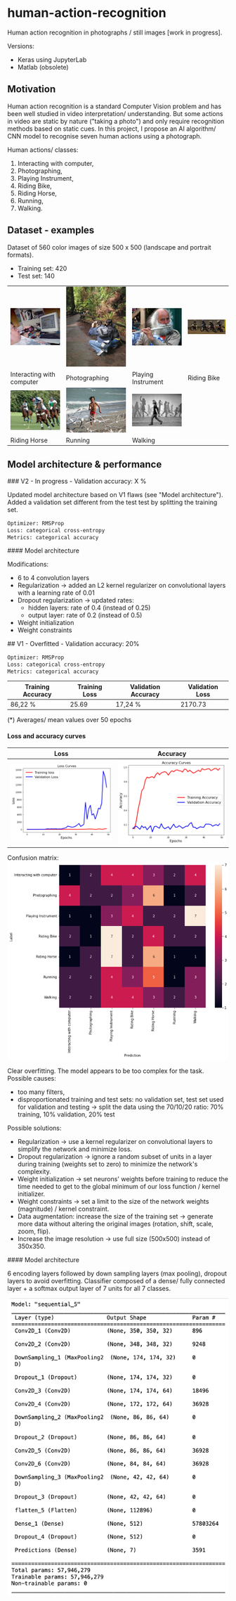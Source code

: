 # human-action-recognition
Human action recognition in photographs / still images [work in progress].

Versions:
- Keras using JupyterLab
- Matlab (obsolete)

## Motivation

Human action recognition is a standard Computer Vision problem and has been well studied in video interpretation/ understanding. But some actions in video are static by nature ("taking a photo") and only require recognition methods based on static cues. In this project, I propose an AI algorithm/ CNN model to recognise seven human actions using a photograph.

Human actions/ classes:
1. Interacting with computer,
2. Photographing,
3. Playing Instrument,
4. Riding Bike,
5. Riding Horse,
6. Running,
7. Walking.


## Dataset - examples

Dataset of 560 color images of size 500 x 500 (landscape and portrait formats).
- Training set: 420
- Test set: 140

|||||
|-|-|-|-|
|![](./dataset/TrainSet/Interacting%20with%20computer/action0022.jpg)| ![](./dataset/TrainSet/Photographing/action0570.jpg)| ![](./dataset/TrainSet/Playing%20Instrument/action0440.jpg)| ![](./dataset/TrainSet/Riding%20Bike/action0322.jpg)|
|Interacting with computer |Photographing |Playing Instrument |Riding Bike |
|![](./dataset/TrainSet/Riding%20Horse/action0097.jpg)| ![](./dataset/TrainSet/Running/action0782.jpg)| ![](./dataset/TrainSet/Walking/action0845.jpg)| |
|Riding Horse |Running |Walking | |


## Model architecture & performance

### V2 - In progress - Validation accuracy: X %

Updated model architecture based on V1 flaws (see "Model architecture"). Added a validation set different from the test test by splitting the training set.

    Optimizer: RMSProp
    Loss: categorical cross-entropy
    Metrics: categorical accuracy

#### Model architecture

Modifications:
- 6 to 4 convolution layers
- Regularization -> added an L2 kernel regularizer on convolutional layers with a learning rate of 0.01
- Dropout regularization -> updated rates:
    - hidden layers: rate of 0.4 (instead of 0.25)
    - output layer: rate of 0.2 (instead of 0.5)
- Weight initialization
- Weight constraints


## V1 - Overfitted - Validation accuracy: 20%

    Optimizer: RMSProp
    Loss: categorical cross-entropy
    Metrics: categorical accuracy

|Training Accuracy|Training Loss|Validation Accuracy|Validation Loss|
|-|-|-|-|
|86,22 %|25.69|17,24 %|2170.73|

(*) Averages/ mean values over 50 epochs

#### Loss and accuracy curves

|Loss|Accuracy|
|-|-|
|![](models/model_350x350_50_32_loss.png)|![](models/model_350x350_50_32_accuracy.png)|

Confusion matrix:
![](models/model_350x350_50_32_conf_matrix.png)

Clear overfitting. The model appears to be too complex for the task. Possible causes:
- too many filters,
- disproportionated training and test sets: no validation set, test set used for validation and testing -> split the data using the 70/10/20 ratio: 70% training, 10% validation, 20% test

Possible solutions:
- Regularization -> use a kernel regularizer on convolutional layers to simplify the network and minimize loss.
- Dropout regularization -> ignore a random subset of units in a layer during training (weights set to zero) to minimize the network's complexity.
- Weight initialization -> set neurons' weights before training to reduce the time needed to get to the global minimum of our loss function / kernel initializer.
- Weight constraints -> set a limit to the size of the network weights (magnitude) / kernel constraint.
- Data augmentation: increase the size of the training set -> generate more data without altering the original images (rotation, shift, scale, zoom, flip).
- Increase the image resolution -> use full size (500x500) instead of 350x350.

#### Model architecture

6 encoding layers followed by down sampling layers (max pooling), dropout layers to avoid overfitting. Classifier composed of a dense/ fully connected layer + a softmax output layer of 7 units for all 7 classes.

![](models/model_350x350_50_32_summary.png)
